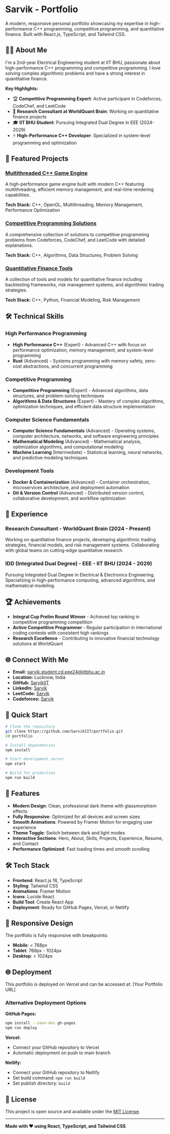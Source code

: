 # Sarvik - Portfolio

A modern, responsive personal portfolio showcasing my expertise in high-performance C++ programming, competitive programming, and quantitative finance. Built with React.js, TypeScript, and Tailwind CSS.

## 👨‍💻 About Me

I'm a 2nd-year Electrical Engineering student at IIT BHU, passionate about high-performance C++ programming and competitive programming. I love solving complex algorithmic problems and have a strong interest in quantitative finance.

**Key Highlights:**
- 🏆 **Competitive Programming Expert**: Active participant in Codeforces, CodeChef, and LeetCode
- 💼 **Research Consultant at WorldQuant Brain**: Working on quantitative finance projects
- 🎓 **IIT BHU Student**: Pursuing Integrated Dual Degree in EEE (2024-2029)
- ⚡ **High-Performance C++ Developer**: Specialized in system-level programming and optimization

## 🚀 Featured Projects

### [Multithreaded C++ Game Engine](https://github.com/SarvikIIT/multithreaded-game-engine)
A high-performance game engine built with modern C++ featuring multithreading, efficient memory management, and real-time rendering capabilities.

**Tech Stack:** C++, OpenGL, Multithreading, Memory Management, Performance Optimization

### [Competitive Programming Solutions](https://github.com/SarvikIIT/cp-solutions)
A comprehensive collection of solutions to competitive programming problems from Codeforces, CodeChef, and LeetCode with detailed explanations.

**Tech Stack:** C++, Algorithms, Data Structures, Problem Solving

### [Quantitative Finance Tools](https://github.com/SarvikIIT/quantitative-finance-tools)
A collection of tools and models for quantitative finance including backtesting frameworks, risk management systems, and algorithmic trading strategies.

**Tech Stack:** C++, Python, Financial Modeling, Risk Management

## 🛠️ Technical Skills

### High Performance Programming
- **High Performance C++** (Expert) - Advanced C++ with focus on performance optimization, memory management, and system-level programming
- **Rust** (Advanced) - Systems programming with memory safety, zero-cost abstractions, and concurrent programming

### Competitive Programming
- **Competitive Programming** (Expert) - Advanced algorithms, data structures, and problem-solving techniques
- **Algorithms & Data Structures** (Expert) - Mastery of complex algorithms, optimization techniques, and efficient data structure implementation

### Computer Science Fundamentals
- **Computer Science Fundamentals** (Advanced) - Operating systems, computer architecture, networks, and software engineering principles
- **Mathematical Modeling** (Advanced) - Mathematical analysis, optimization algorithms, and computational modeling
- **Machine Learning** (Intermediate) - Statistical learning, neural networks, and predictive modeling techniques

### Development Tools
- **Docker & Containerization** (Advanced) - Container orchestration, microservices architecture, and deployment automation
- **Git & Version Control** (Advanced) - Distributed version control, collaborative development, and workflow optimization

## 💼 Experience

### Research Consultant - WorldQuant Brain (2024 - Present)
Working on quantitative finance projects, developing algorithmic trading strategies, financial models, and risk management systems. Collaborating with global teams on cutting-edge quantitative research.

### IDD (Integrated Dual Degree) - EEE - IIT BHU (2024 - 2029)
Pursuing Integrated Dual Degree in Electrical & Electronics Engineering. Specializing in high-performance computing, advanced algorithms, and mathematical modeling.

## 🏆 Achievements

- **Integral Cup Prelim Round Winner** - Achieved top ranking in competitive programming competition
- **Active Competitive Programmer** - Regular participation in international coding contests with consistent high rankings
- **Research Excellence** - Contributing to innovative financial technology solutions at WorldQuant

## 🌐 Connect With Me

- **Email:** sarvik.student.cd.eee24@iitbhu.ac.in
- **Location:** Lucknow, India
- **GitHub:** [SarvikIIT](https://github.com/SarvikIIT)
- **LinkedIn:** [Sarvik](https://linkedin.com/in/sarvik)
- **LeetCode:** [Sarvik](https://leetcode.com/sarvik)
- **Codeforces:** [Sarvik](https://codeforces.com/profile/sarvik)

## 🚀 Quick Start

```bash
# Clone the repository
git clone https://github.com/SarvikIIT/portfolio.git
cd portfolio

# Install dependencies
npm install

# Start development server
npm start

# Build for production
npm run build
```

## 🎨 Features

- **Modern Design**: Clean, professional dark theme with glassmorphism effects
- **Fully Responsive**: Optimized for all devices and screen sizes
- **Smooth Animations**: Powered by Framer Motion for engaging user experience
- **Theme Toggle**: Switch between dark and light modes
- **Interactive Sections**: Hero, About, Skills, Projects, Experience, Resume, and Contact
- **Performance Optimized**: Fast loading times and smooth scrolling

## 🛠️ Tech Stack

- **Frontend**: React.js 18, TypeScript
- **Styling**: Tailwind CSS
- **Animations**: Framer Motion
- **Icons**: Lucide React
- **Build Tool**: Create React App
- **Deployment**: Ready for GitHub Pages, Vercel, or Netlify

## 📱 Responsive Design

The portfolio is fully responsive with breakpoints:
- **Mobile**: < 768px
- **Tablet**: 768px - 1024px
- **Desktop**: > 1024px

## 🌐 Deployment

This portfolio is deployed on Vercel and can be accessed at: [Your Portfolio URL]

### Alternative Deployment Options

**GitHub Pages:**
```bash
npm install --save-dev gh-pages
npm run deploy
```

**Vercel:**
- Connect your GitHub repository to Vercel
- Automatic deployment on push to main branch

**Netlify:**
- Connect your GitHub repository to Netlify
- Set build command: `npm run build`
- Set publish directory: `build`

## 📄 License

This project is open source and available under the [MIT License](LICENSE).

---

**Made with ❤️ using React, TypeScript, and Tailwind CSS**